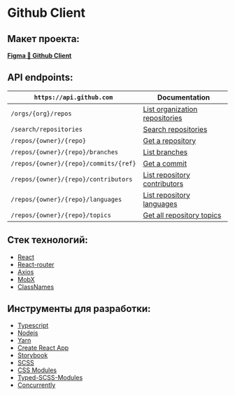 # Github Client

## Макет проекта:

[**Figma 🔸 Github Client**](https://www.figma.com/file/xS1HZPihGT3NpSigyxSAm8/%D0%9F%D1%80%D0%BE%D0%B5%D0%BA%D1%82%D1%8B?node-id=0%3A1)

## API endpoints:

| `https://api.github.com`              | Documentation                                |
| ------------------------------------- | -------------------------------------------- |
| `/orgs/{org}/repos`                   | [List organization repositories][list]       |
| `/search/repositories`                | [Search repositories][search]                |
| `/repos/{owner}/{repo}`               | [Get a repository][repo]                     |
| `/repos/{owner}/{repo}/branches`      | [List branches][branches]                    |
| `/repos/{owner}/{repo}/commits/{ref}` | [Get a commit][commit]                       |
| `/repos/{owner}/{repo}/contributors`  | [List repository contributors][contributors] |
| `/repos/{owner}/{repo}/languages`     | [List repository languages][languages]       |
| `/repos/{owner}/{repo}/topics`        | [Get all repository topics][topics]          |

[list]: https://docs.github.com/en/rest/repos/repos#list-organization-repositories
[search]: https://docs.github.com/en/rest/search#search-repositories
[repo]: https://docs.github.com/en/rest/repos/repos#get-a-repository
[branches]: https://docs.github.com/en/rest/branches/branches#list-branches
[commit]: https://docs.github.com/en/rest/commits/commits#get-a-commit
[contributors]: https://docs.github.com/en/rest/repos/repos#list-repository-contributors
[languages]: https://docs.github.com/en/rest/repos/repos#list-repository-languages
[topics]: https://docs.github.com/en/rest/repos/repos#get-all-repository-topics

## Стек технологий:

- [React](https://reactjs.org/docs/getting-started.html)
- [React-router](https://reactrouter.com/docs/en/v6)
- [Axios](https://axios-http.com/docs/intro)
- [MobX](https://mobx.js.org/README.html)
- [ClassNames](https://github.com/JedWatson/classnames)

## Инструменты для разработки:

- [Typescript](https://www.typescriptlang.org/docs/)
- [Nodejs](https://nodejs.org/en/)
- [Yarn](https://yarnpkg.com/getting-started)
- [Create React App](https://create-react-app.dev/docs/getting-started)
- [Storybook](https://storybook.js.org/docs/react/get-started/introduction)
- [SCSS](https://sass-lang.com/documentation/)
- [CSS Modules](https://github.com/css-modules/css-modules)
- [Typed-SCSS-Modules](https://github.com/skovy/typed-scss-modules)
- [Concurrently](https://github.com/open-cli-tools/concurrently)
